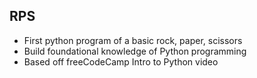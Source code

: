 ## RPS
* First python program of a basic rock, paper, scissors
* Build foundational knowledge of Python programming
* Based off freeCodeCamp Intro to Python video
